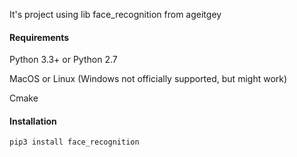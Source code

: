 It's project using lib face_recognition from ageitgey

#### **Requirements**
Python 3.3+ or Python 2.7

MacOS or Linux (Windows not officially supported, but might work)

Cmake

#### Installation
`pip3 install face_recognition`

